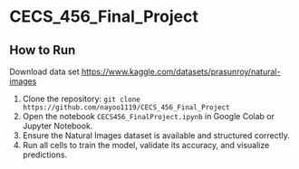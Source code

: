 # CECS_456_Final_Project

## How to Run
Download data set https://www.kaggle.com/datasets/prasunroy/natural-images
1. Clone the repository: `git clone https://github.com/nayoo1119/CECS_456_Final_Project`
2. Open the notebook `CECS456_FinalProject.ipynb` in Google Colab or Jupyter Notebook.
3. Ensure the Natural Images dataset is available and structured correctly.
4. Run all cells to train the model, validate its accuracy, and visualize predictions.
